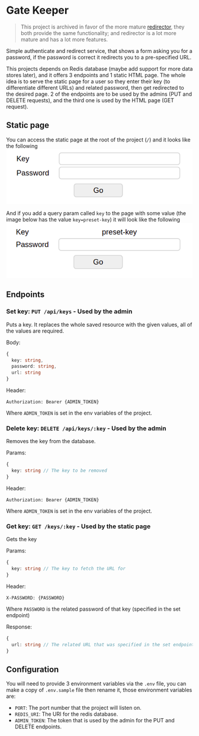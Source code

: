 # Gate Keeper

> This project is archived in favor of the more mature [redirector](https://github.com/AmrSaber/redirector), they both provide the same functionality; and redirector is a lot more mature and has a lot more features.

Simple authenticate and redirect service, that shows a form asking you for a password, if the password is correct it redirects you to a pre-specified URL.

This projects depends on Redis database (maybe add support for more data stores later), and it offers 3 endpoints and 1 static HTML page. The whole idea is to serve the static page for a user so they enter their key (to differentiate different URLs) and related password, then get redirected to the desired page. 2 of the endpoints are to be used by the admins (PUT and DELETE requests), and the third one is used by the HTML page (GET request).

## Static page
You can access the static page at the root of the project (`/`) and it looks like the following  
![page-image](images/page-plain.png)

And if you add a query param called `key` to the page with some value (the image below has the value `key=preset-key`) it will look like the following  
![page-image-with-preset-key](images/page-preset.png)

## Endpoints
### Set key: `PUT /api/keys` - Used by the admin
Puts a key. It replaces the whole saved resource with the given values, all of the values are required.

Body:
```ts
{
  key: string,
  password: string,
  url: string
}
```

Header:
```
Authorization: Bearer {ADMIN_TOKEN}
```
Where `ADMIN_TOKEN` is set in the env variables of the project.

### Delete key: `DELETE /api/keys/:key` - Used by the admin
Removes the key from the database.

Params:
```ts
{
  key: string // The key to be removed
}
```

Header:
```
Authorization: Bearer {ADMIN_TOKEN}
```
Where `ADMIN_TOKEN` is set in the env variables of the project.

### Get key: `GET /keys/:key` - Used by the static page
Gets the key

Params:
```ts
{
  key: string // The key to fetch the URL for
}
```

Header:
```
X-PASSWORD: {PASSWORD}
```
Where `PASSWORD` is the related password of that key (specified in the set endpoint)

Response:
```ts
{
  url: string // The related URL that was specified in the set endpoint
}
```

## Configuration
You will need to provide 3 environment variables via the `.env` file, you can make a copy of `.env.sample` file then rename it, those environment variables are:
- `PORT`: The port number that the project will listen on.
- `REDIS_URI`: The URI for the redis database.
- `ADMIN_TOKEN`: The token that is used by the admin for the PUT and DELETE endpoints.
